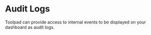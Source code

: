 # Audit Logs

<p class="description">Toolpad can provide access to internal events to be displayed on your dashboard as audit logs.</p>
